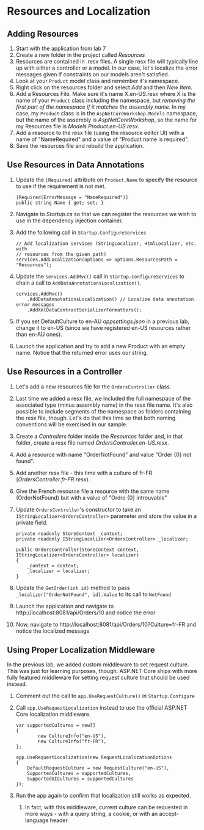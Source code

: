# Resources and Localization

## Adding Resources

1. Start with the application from lab 7
1. Create a new folder in the project called *Resources*
1. Resources are contained in .resx files. A single resx file will typically 
line up with either a controller or a model. In our case, let's localize the 
error messages given if constraints on our models aren't satisfied. 
1. Look at your `Product` model class and remember it's namespace.
1. Right click on the resources folder and select *Add* and then *New Item*.
1. Add a Resources File. Make sure it's name X.en-US.resx where X is the 
name of your `Product` class including the namespace, but *removing the first
part of the namespace if it matches the assembly name*. In my case, my 
`Product` class is in the `AspNetCoreWorkshop.Models` namespace, but the name 
of the assembly is *AspNetCoreWorkshop*, so the name for my Resources 
file is *Models.Product.en-US.resx*.
1. Add a resource to the resx file (using the resource editor UI) with a name 
of "NameRequired" and a value of "Product name is required".
1. Save the resources file and rebuild the application.

## Use Resources in Data Annotations

1. Update the `[Required]` attribute on `Product.Name` to specify the 
resource to use if the requirement is not met.

    ```CSharp
    [Required(ErrorMessage = "NameRequired")]
    public string Name { get; set; }
    ```
1. Navigate to *Startup.cs* so that we can register the resources we wish to 
use in the dependency injection container.
1. Add the following call in `Startup.ConfigureServices`

    ```CSharp
    // Add localization services (StringLocalizer, HtmlLocalizer, etc. with 
    // resources from the given path)
    services.AddLocalization(options => options.ResourcesPath = "Resources");
    ```
1. Update the `services.AddMvc()` call in `Startup.ConfigureServices` to 
chain a call to `AddDataAnnotationsLocalization()`.

    ```CSharp
    services.AddMvc()
        .AddDataAnnotationsLocalization() // Localize data annotation error messages
        .AddXmlDataContractSerializerFormatters();    
    ```
1. If you set DefaultCulture to en-AU *appsettings.json* in a previous lab, 
change it to en-US (since we have registered en-US resources rather than 
en-AU ones).
1. Launch the application and try to add a new Product with an empty name. 
Notice that the returned error uses our string.

## Use Resources in a Controller

1. Let's add a new resources file for the 
`OrdersController` class. 
1. Last time we added a resx file, we included the full namespace of the 
associated type (minus assembly name) in the resx file name. It's also 
possible to include segments of the namespace as folders containing the resx 
file, though. Let's do that this time so that both naming conventions will be 
exercised in our sample.
1. Create a *Controllers* folder inside the *Resources* folder and, in 
that folder, create a resx file named *OrdersController.en-US.resx*.
1. Add a resource with name "OrderNotFound" and value "Order {0} not found".
1. Add another resx file - this time with a culture of fr-FR 
(*OrdersController.fr-FR.resx*).
1. Give the French resource file a resource with the same name 
(OrderNotFound) but with a value of "Ordre {0} introuvable"
1. Update `OrdersController`'s constructor to take an 
`IStringLocalizer<OrdersController>` parameter and store the value in a 
private field.

    ```CSharp
    private readonly StoreContext _context;
    private readonly IStringLocalizer<OrdersController> _localizer;

    public OrdersController(StoreContext context, IStringLocalizer<OrdersController> localizer)
    {
        _context = context;
        _localizer = localizer;
    }
    ```
1. Update the `GetOrder(int id)` method to pass 
`_localizer["OrderNotFound", id].Value` to its call to `NotFound`
1. Launch the application and navigate to 
http://localhost:8081/api/Orders/10 and notice the error
1. Now, navigate to 
http://localhost:8081/api/Orders/10?Culture=fr-FR and 
notice the localized message

## Using Proper Localization Middleware

In the previous lab, we added custom middleware to set request culture. This 
was just for learning purposes, though. ASP.NET Core ships with more fully 
featured middleware for setting request culture that should be used instead.

1. Comment out the call to `app.UseRequestCulture()` in `Startup.Configure`
1. Call `app.UseRequestLocalization` instead to use the official ASP.NET Core
localization middleware.

    ```CSharp
    var supportedCultures = new[]
    {
            new CultureInfo("en-US"),
            new CultureInfo("fr-FR"),
    };

    app.UseRequestLocalization(new RequestLocalizationOptions
    {
        DefaultRequestCulture = new RequestCulture("en-US"),
        SupportedCultures = supportedCultures,
        SupportedUICultures = supportedCultures
    });    
    ```
1. Run the app again to confirm that localization still works as expected.
    1. In fact, with this middleware, current culture can be requested in more 
    ways - with a query string, a cookie, or with an accept-language header